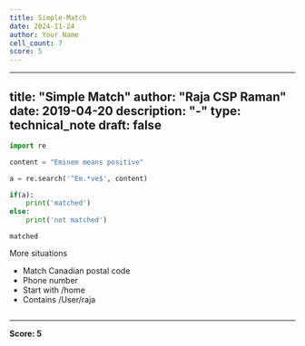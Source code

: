 ```yaml
---
title: Simple-Match
date: 2024-11-24
author: Your Name
cell_count: 7
score: 5
---
```


---
title: "Simple Match"
author: "Raja CSP Raman"
date: 2019-04-20
description: "-"
type: technical_note
draft: false
---

```python
import re
```


```python
content = "Eminem means positive"
```


```python
a = re.search('^Em.*ve$', content)
```


```python
if(a):
    print('matched')
else:
    print('not matched')
```

    matched


More situations


- Match Canadian postal code
- Phone number
- Start with /home
- Contains /User/raja


```python

```


---
**Score: 5**